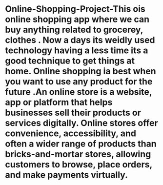 # Online-Shopping-Project-This ois online shopping app where we can buy anything related to grocerey, clothes . Now a days its weidly used technology having a less time its a good technique to get things at home. Online shopping ia best when you want to use any product for the future .An online store is a website, app or platform that helps businesses sell their products or services digitally. Online stores offer convenience, accessibility, and often a wider range of products than bricks-and-mortar stores, allowing customers to browse, place orders, and make payments virtually.
